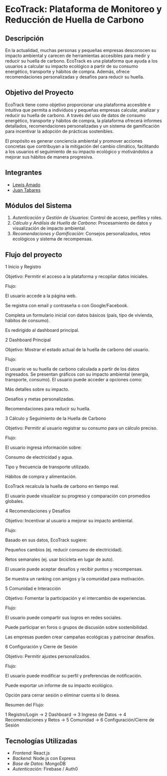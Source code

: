 # EcoTrack: Plataforma de Monitoreo y Reducción de Huella de Carbono

## Descripción  
En la actualidad, muchas personas y pequeñas empresas desconocen su impacto ambiental y carecen de herramientas accesibles para medir y reducir su huella de carbono. EcoTrack es una plataforma que ayuda a los usuarios a calcular su impacto ecológico a partir de su consumo energético, transporte y hábitos de compra. Además, ofrece recomendaciones personalizadas y desafíos para reducir su huella.  

## Objetivo del Proyecto
EcoTrack tiene como objetivo proporcionar una plataforma accesible e intuitiva que permita a individuos y pequeñas empresas calcular, analizar y reducir su huella de carbono. A través del uso de datos de consumo energético, transporte y hábitos de compra, la plataforma ofrecerá informes detallados, recomendaciones personalizadas y un sistema de gamificación para incentivar la adopción de prácticas sostenibles.

El propósito es generar conciencia ambiental y promover acciones concretas que contribuyan a la mitigación del cambio climático, facilitando a los usuarios el seguimiento de su impacto ecológico y motivándolos a mejorar sus hábitos de manera progresiva.

## Integrantes  
- [Lewis Amado](https://github.com/lewisamado)  
- [Juan Tabares](https://github.com/juandatabares)  
 

## Módulos del Sistema  
1. *Autenticación y Gestión de Usuarios*: Control de acceso, perfiles y roles.  
2. *Cálculo y Análisis de Huella de Carbono*: Procesamiento de datos y visualización de impacto ambiental.  
3. *Recomendaciones y Gamificación*: Consejos personalizados, retos ecológicos y sistema de recompensas.


## Flujo del proyecto
1️ Inicio y Registro

Objetivo: Permitir el acceso a la plataforma y recopilar datos iniciales.

Flujo:

El usuario accede a la página web.

Se registra con email y contraseña o con Google/Facebook.

Completa un formulario inicial con datos básicos (país, tipo de vivienda, hábitos de consumo).

Es redirigido al dashboard principal.


2️ Dashboard Principal

Objetivo: Mostrar el estado actual de la huella de carbono del usuario.

Flujo:

El usuario ve su huella de carbono calculada a partir de los datos ingresados.
Se presentan gráficos con su impacto ambiental (energía, transporte, consumo).
El usuario puede acceder a opciones como:

 Más detalles sobre su impacto.

 Desafíos y metas personalizadas.

 Recomendaciones para reducir su huella.


3️ Cálculo y Seguimiento de la Huella de Carbono

Objetivo: Permitir al usuario registrar su consumo para un cálculo preciso.

Flujo:

El usuario ingresa información sobre:

 Consumo de electricidad y agua.

 Tipo y frecuencia de transporte utilizado.

 Hábitos de compra y alimentación.

EcoTrack recalcula la huella de carbono en tiempo real.

El usuario puede visualizar su progreso y comparación con promedios globales.


4️ Recomendaciones y Desafíos

Objetivo: Incentivar al usuario a mejorar su impacto ambiental.

Flujo:

Basado en sus datos, EcoTrack sugiere:

 Pequeños cambios (ej. reducir consumo de electricidad).

 Retos semanales (ej. usar bicicleta en lugar de auto).

El usuario puede aceptar desafíos y recibir puntos y recompensas.

Se muestra un ranking con amigos y la comunidad para motivación.


5️ Comunidad e Interacción

Objetivo: Fomentar la participación y el intercambio de experiencias.

Flujo:

El usuario puede compartir sus logros en redes sociales.

Puede participar en foros o grupos de discusión sobre sostenibilidad.

Las empresas pueden crear campañas ecológicas y patrocinar desafíos.


6️ Configuración y Cierre de Sesión

Objetivo: Permitir ajustes personalizados.

Flujo:

El usuario puede modificar su perfil y preferencias de notificación.

Puede exportar un informe de su impacto ecológico.

Opción para cerrar sesión o eliminar cuenta si lo desea.


Resumen del Flujo:

1️ Registro/Login → 2️ Dashboard → 3️ Ingreso de Datos → 4️ Recomendaciones y Retos → 5️ Comunidad → 6️ Configuración/Cierre de Sesión

## Tecnologías Utilizadas  
- *Frontend:* React.js  
- *Backend:* Node.js con Express  
- *Base de Datos:* MongoDB  
- *Autenticación:* Firebase / Auth0  

